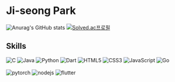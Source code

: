 # Ji-seong Park


![Anurag's GitHub stats](https://github-readme-stats.vercel.app/api?username=jijiseong&show_icons=true&theme=radical)
[![Solved.ac프로필](http://mazassumnida.wtf/api/generate_badge?boj=qkrwl5036)](https://solved.ac/qkrwl5036)



## Skills
  
  <div>
    <img alt="C" src="https://img.shields.io/badge/C-A8B9CC.svg?logo=C&logoColor=white"/>
    <img alt="Java"  src="https://img.shields.io/badge/Java-007396?logo=OpenJDK&logoColor=white"/>
    <img alt="Python" src="https://img.shields.io/badge/python-3776AB.svg?logo=Python&logoColor=white"/>
    <img alt="Dart" src="https://img.shields.io/badge/dart-0175C2.svg?logo=dart&logoColor=white"/>
    <img alt="HTML5" src="https://img.shields.io/badge/HTML5-E34F26?logo=HTML5&logoColor=white"/>
    <img alt="CSS3" src="https://img.shields.io/badge/CSS3-1572B6?logo=CSS3&logoColor=white"/>
    <img alt="JavaScript" src="https://img.shields.io/badge/JavaScript-F7DF1E?logo=JavaScript&logoColor=white"/>
    <img alt="Go" src="https://img.shields.io/badge/Go-00ADD8?logo=Go&logoColor=white"/>
  </div>
  <br>
  <div>
    <img alt="pytorch" src="https://img.shields.io/badge/pytorch-EE4C2C.svg?logo=pytorch&logoColor=white"/> 
    <img alt="nodejs" src="https://img.shields.io/badge/NodeJs-339933?logo=Node.js&logoColor=white"/> 
    <img alt="flutter" src="https://img.shields.io/badge/flutter-02569B.svg?logo=flutter&logoColor=white"/>
  </div>

  
